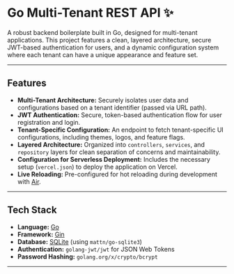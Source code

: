# Go Multi-Tenant REST API ✨

A robust backend boilerplate built in Go, designed for multi-tenant applications. This project features a clean, layered architecture, secure JWT-based authentication for users, and a dynamic configuration system where each tenant can have a unique appearance and feature set.


---

## Features

* **Multi-Tenant Architecture:** Securely isolates user data and configurations based on a tenant identifier (passed via URL path).
* **JWT Authentication:** Secure, token-based authentication flow for user registration and login.
* **Tenant-Specific Configuration:** An endpoint to fetch tenant-specific UI configurations, including themes, logos, and feature flags.
* **Layered Architecture:** Organized into `controllers`, `services`, and `repository` layers for clean separation of concerns and maintainability.
* **Configuration for Serverless Deployment:** Includes the necessary setup (`vercel.json`) to deploy the application on Vercel.
* **Live Reloading:** Pre-configured for hot reloading during development with [Air](https://github.com/cosmtrek/air).

---

## Tech Stack

* **Language:** [Go](https://golang.org/)
* **Framework:** [Gin](https://gin-gonic.com/)
* **Database:** [SQLite](https://www.sqlite.org/) (using `mattn/go-sqlite3`)
* **Authentication:** `golang-jwt/jwt` for JSON Web Tokens
* **Password Hashing:** `golang.org/x/crypto/bcrypt`
---
